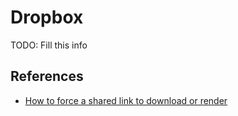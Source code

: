 # Dropbox

TODO: Fill this info

## References

- [How to force a shared link to download or render](https://help.dropbox.com/share/force-download)